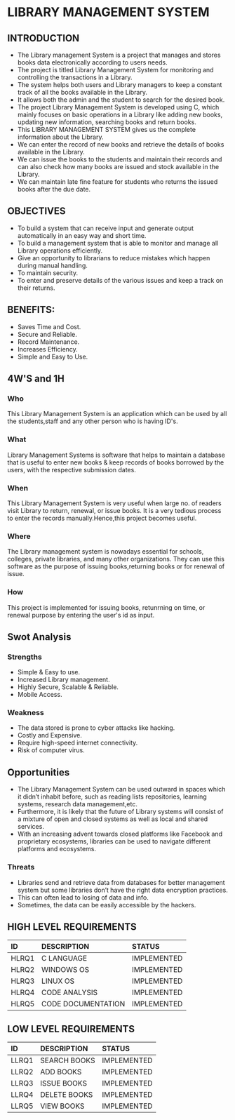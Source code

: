 # LIBRARY MANAGEMENT SYSTEM

## INTRODUCTION

* The Library management System is a project that manages and stores books data electronically according to users needs. 
* The project is titled Library Management System for monitoring and controlling the transactions in a Library.
* The system helps both users and Library managers to keep a constant track of all the books available in the Library.
* It allows both the admin and the student to search for the desired book.
* The project Library Management System is developed using C, which mainly focuses on basic operations in a Library like adding new books, updating new information, searching books and return books.
* This LIBRARY MANAGEMENT SYSTEM gives us the complete information about the Library. 
* We can enter the record of new books and retrieve the details of books available in the Library.
* We can issue the books to the students and maintain their records and can also check how many books are issued and stock available in the Library. 
* We can maintain late fine feature for students who returns the issued books after the due date.

## OBJECTIVES

* To build a system that can receive input and generate output automatically in an easy way and short time.
* To build a management system that is able to monitor and manage all Library operations efficiently.
* Give an opportunity to librarians to reduce mistakes which happen during manual handling.
* To maintain security.
* To enter and preserve details of the various issues and keep a track on their returns.

## BENEFITS:

* Saves Time and Cost.
* Secure and Reliable.
* Record Maintenance.
* Increases Efficiency.
* Simple and Easy to Use.

## 4W'S and 1H

### Who
This Library Management System is an application which can be used by all the students,staff and any other person who is having ID's.

### What
Library Management Systems is software that helps to maintain a database that is useful to enter new books & keep records of books borrowed by the users, with the respective submission dates.

### When
This Library Management System is very useful when large no. of readers visit Library to return, renewal, or issue books. It is a very tedious process to enter the records manually.Hence,this project becomes useful.

### Where
The Library management system is nowadays essential for schools, colleges, private libraries, and many other organizations. They can use this software as the purpose of issuing books,returning books or for renewal of issue.

### How
This project is implemented for issuing books, retunrning on time, or renewal purpose by entering the user's id as input.

## Swot Analysis

### Strengths

* Simple & Easy to use.
* Increased Library management.
* Highly Secure, Scalable & Reliable. 
* Mobile Access.

### Weakness

* The data stored is prone to cyber attacks like hacking.
* Costly and Expensive.
* Require high-speed internet connectivity.
* Risk of computer virus.

## Opportunities
* The Library Management System can be used outward in spaces which it didn’t inhabit before, such as reading lists repositories, learning systems, research data management,etc.
* Furthermore, it is likely that the future of Library systems will consist of a mixture of open and closed systems as well as local and shared services.
* With an increasing advent towards closed platforms like Facebook and proprietary ecosystems, libraries can be used to navigate different platforms and ecosystems.

### Threats
* Libraries send and retrieve data from databases for better management system but some libraries don’t have the right data encryption practices. 
* This can often lead to losing of data and info.
* Sometimes, the data can be easily accessible by the hackers.

## HIGH LEVEL REQUIREMENTS

|ID|DESCRIPTION|STATUS|
|:--|:----------|:-----|
|HLRQ1|C LANGUAGE|IMPLEMENTED|
|HLRQ2|WINDOWS OS|IMPLEMENTED|
|HLRQ3|LINUX OS|IMPLEMENTED|
|HLRQ4|CODE ANALYSIS|IMPLEMENTED|
|HLRQ5|CODE DOCUMENTATION|IMPLEMENTED|

## LOW LEVEL REQUIREMENTS

|ID|DESCRIPTION|STATUS|
|:--|:----------|:-----|
|LLRQ1|SEARCH BOOKS|IMPLEMENTED|
|LLRQ2|ADD BOOKS|IMPLEMENTED|
|LLRQ3|ISSUE BOOKS|IMPLEMENTED|
|LLRQ4|DELETE BOOKS|IMPLEMENTED|
|LLRQ5|VIEW BOOKS|IMPLEMENTED|
